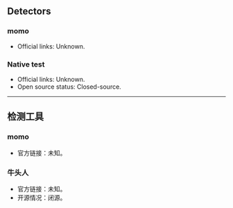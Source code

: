 ## Detectors

### momo
- Official links: Unknown. 

### Native test
- Official links: Unknown.
- Open source status: Closed-source. 

---

## 检测工具

### momo
- 官方链接：未知。

### 牛头人
- 官方链接：未知。
- 开源情况：闭源。
